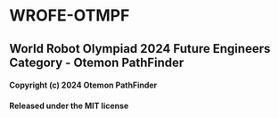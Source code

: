 # **WROFE-OTMPF**

## **World Robot Olympiad 2024 Future Engineers Category - Otemon PathFinder**

#### Copyright (c) 2024 Otemon PathFinder

#### Released under the MIT license
